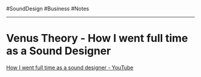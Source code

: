 #SoundDesign #Business #Notes 
- - -
# Venus Theory - How I went full time as a Sound Designer
[How I went full time as a sound designer - YouTube](https://www.youtube.com/watch?v=E7-nNCygCW4)

